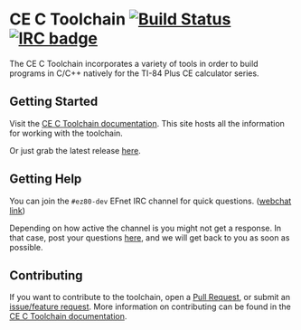 # CE C Toolchain  [![Build Status](https://github.com/CE-Programming/toolchain/workflows/Win/Mac/Linux/badge.svg?branch=llvm&event=push)](https://github.com/CE-Programming/toolchain/actions?query=workflow%3AWin%2FMac%2FLinux+branch%3Allvm+event%3Apush) [![IRC badge](https://img.shields.io/badge/IRC%20channel-%23ez80--dev%20on%20EFNet-blue.svg)](http://chat.efnet.org/irc.cgi?adv=1&nick=ce-dev&chan=%23ez80-dev)

The CE C Toolchain incorporates a variety of tools in order to build programs in C/C++ natively for the TI-84 Plus CE calculator series.

## Getting Started

Visit the [CE C Toolchain documentation](https://ce-programming.github.io/toolchain).
This site hosts all the information for working with the toolchain.

Or just grab the latest release [here](https://github.com/CE-Programming/toolchain/releases/latest).

## Getting Help

You can join the `#ez80-dev` EFnet IRC channel for quick questions. ([webchat link](http://chat.efnet.org:9090/?nick=sdk-user&channels=%23ez80-dev&Login=Login))

Depending on how active the channel is you might not get a response. In that case, post your questions [here](https://github.com/CE-Programming/toolchain/issues), and we will get back to you as soon as possible.

## Contributing

If you want to contribute to the toolchain, open a [Pull Request](https://github.com/CE-Programming/toolchain/pulls), or submit an [issue/feature request](https://github.com/CE-Programming/toolchain/issues).
More information on contributing can be found in the [CE C Toolchain documentation](https://ce-programming.github.io/toolchain).
